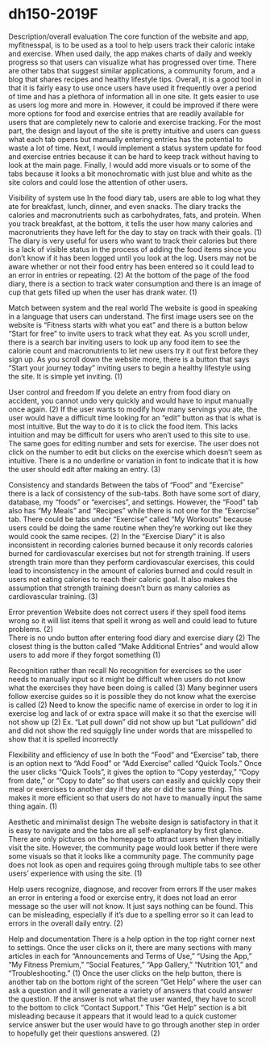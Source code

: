 # dh150-2019F

Description/overall evaluation
The core function of the website and app, myfitnesspal, is to be used as a tool to help users track their caloric intake and exercise. When used daily, the app makes charts of daily and weekly progress so that users can visualize what has progressed over time. There are other tabs that suggest similar applications, a community forum, and a blog that shares recipes and healthy lifestyle tips. Overall, it is a good tool in that it is fairly easy to use once users have used it frequently over a period of time and has a plethora of information all in one site. It gets easier to use as users log more and more in. However, it could be improved if there were more options for food and exercise entries that are readily available for users that are completely new to calorie and exercise tracking. For the most part, the design and layout of the site is pretty intuitive and users can guess what each tab opens but manually entering entries has the potential to waste a lot of time. Next, I would implement a status system update for food and exercise entries because it can be hard to keep track without having to look at the main page. Finally, I would add more visuals or to some of the tabs because it looks a bit monochromatic with just blue and white as the site colors and could lose the attention of other users. 

Visibility of system use 
In the food diary tab, users are able to log what they ate for breakfast, lunch, dinner, and even snacks. The diary tracks the calories and macronutrients such as carbohydrates, fats, and protein. When you track breakfast, at the bottom, it tells the user how many calories and macronutrients they have left for the day to stay on track with their goals. (1) 
The diary is very useful for users who want to track their calories but there is a lack of visible status in the process of adding the food items since you don’t know if it has been logged until you look at the log. Users may not be aware whether or not their food entry has been entered so it could lead to an error in entries or repeating. (2) 
At the bottom of the page of the food diary, there is a section to track water consumption and there is an image of cup that gets filled up when the user has drank water. (1) 

Match between system and the real world 
The website is good in speaking in a language that users can understand. The first image users see on the website is “Fitness starts with what you eat” and there is a button below “Start for free” to invite users to track what they eat. As you scroll under, there is a search bar inviting users to look up any food item to see the calorie count and macronutrients to let new users try it out first before they sign up. As you scroll down the website more, there is a button that says “Start your journey today” inviting users to begin a healthy lifestyle using the site. It is simple yet inviting. (1) 

User control and freedom 
If you delete an entry from food diary on accident, you cannot undo very quickly and would have to input manually once again. (2)
If the user wants to modify how many servings you ate, the user would have a difficult time looking for an “edit” button as that is what is most intuitive. But the way to do it is to click the food item. This lacks intuition and may be difficult for users who aren’t used to this site to use. The same goes for editing number and sets for exercise. The user does not click on the number to edit but clicks on the exercise which doesn’t seem as intuitive. There is a no underline or variation in font to indicate that it is how the user should edit after making an entry. (3) 

Consistency and standards 
Between the tabs of “Food” and “Exercise” there is a lack of consistency of the sub-tabs. Both have some sort of diary, database, my “foods” or “exercises”, and settings. However, the “Food” tab also has “My Meals” and “Recipes” while there is not one for the “Exercise” tab. There could be tabs under “Exercise” called “My Workouts” because users could be doing the same routine when they’re working out like they would cook the same recipes. (2) 
In the “Exercise Diary” it is also inconsistent in recording calories burned because it only records calories burned for cardiovascular exercises but not for strength training. If users strength train more than they perform cardiovascular exercises, this could lead to inconsistency in the amount of calories burned and could result in users not eating calories to reach their caloric goal. It also makes the assumption that strength training doesn’t burn as many calories as cardiovascular training. (3) 

Error prevention 
Website does not correct users if they spell food items wrong so it will list items that spell it wrong as well and could lead to future problems. (2)  
There is no undo button after entering food diary and exercise diary (2) 
The closest thing is the button called “Make Additional Entries” and would allow users to add more if they forgot something (1) 

Recognition rather than recall 
No recognition for exercises so the user needs to manually input so it might be difficult when users do not know what the exercises they have been doing is called (3) 
Many beginner users follow exercise guides so it is possible they do not know what the exercise is called (2) 
Need to know the specific name of exercise in order to log it in exercise log and lack of or extra space will make it so that the exercise will not show up (2) 
Ex. “Lat pull down” did not show up but “Lat pulldown” did and did not show the red squiggly line under words that are misspelled to show that it is spelled incorrectly 

Flexibility and efficiency of use 
In both the “Food” and “Exercise” tab, there is an option next to “Add Food” or “Add Exercise” called “Quick Tools.” Once the user clicks “Quick Tools”, it gives the option to “Copy yesterday,” “Copy from date,” or “Copy to date” so that users can easily and quickly copy their meal or exercises to another day if they ate or did the same thing. This makes it more efficient so that users do not have to manually input the same thing again. (1) 

Aesthetic and minimalist design 
The website design is satisfactory in that it is easy to navigate and the tabs are all self-explanatory by first glance. There are only pictures on the homepage to attract users when they initially visit the site. However, the community page would look better if there were some visuals so that it looks like a community page. The community page does not look as open and requires going through multiple tabs to see other users’ experience with using the site. (1) 

Help users recognize, diagnose, and recover from errors 
If the user makes an error in entering a food or exercise entry, it does not load an error message so the user will not know. It just says nothing can be found. This can be misleading, especially if it’s due to a spelling error so it can lead to errors in the overall daily entry. (2) 

Help and documentation 
There is a help option in the top right corner next to settings. Once the user clicks on it, there are many sections with many articles in each for “Announcements and Terms of Use,” “Using the App,” “My Fitness Premium,” “Social Features,” “App Gallery,” “Nutrition 101,” and “Troubleshooting.” (1) 
Once the user clicks on the help button, there is another tab on the bottom right of the screen “Get Help” where the user can ask a question and it will generate a variety of answers that could answer the question. If the answer is not what the user wanted, they have to scroll to the bottom to click “Contact Support.” This “Get Help” section is a bit misleading because it appears that it would lead to a quick customer service answer but the user would have to go through another step in order to hopefully get their questions answered. (2) 
